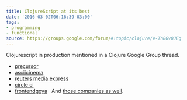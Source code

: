 ```yaml
---
title: ClojureScript at its best
date: '2016-03-02T06:16:39-03:00'
tags:
- programming
- functional
source: https://groups.google.com/forum/#!topic/clojure/e-Tn8Gv0JEg
---
```

Clojurescript in production mentioned in a Clojure Google Group thread.
- [precursor](https://precursorapp.comasciinema)
- [asciicinema](https://asciinema.org)
- [reuters media express](http://open.mediaexpress.reuters.com)
- [circle ci](https://github.com/circleci/)
- [frontendgoya](http://jackschaedler.github.io/goya/)
 
And [those companies as well](https://github.com/clojure/clojurescript/wiki/Companies-Using-ClojureScript).
